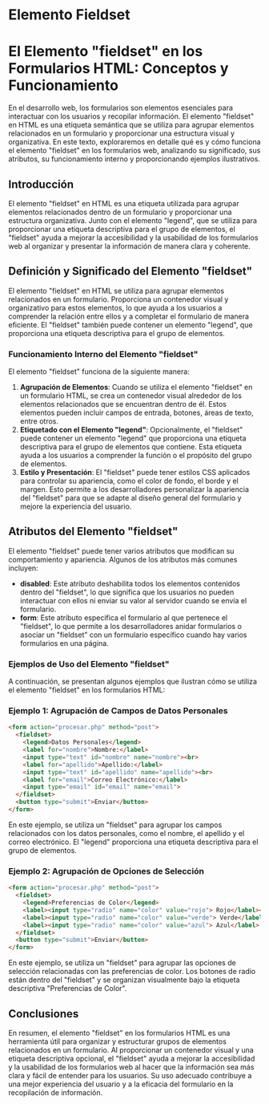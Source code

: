 # Elemento Fieldset

# El Elemento "fieldset" en los Formularios HTML: Conceptos y Funcionamiento

En el desarrollo web, los formularios son elementos esenciales para interactuar con los usuarios y recopilar información. El elemento "fieldset" en HTML es una etiqueta semántica que se utiliza para agrupar elementos relacionados en un formulario y proporcionar una estructura visual y organizativa. En este texto, exploraremos en detalle qué es y cómo funciona el elemento "fieldset" en los formularios web, analizando su significado, sus atributos, su funcionamiento interno y proporcionando ejemplos ilustrativos.

## Introducción

El elemento "fieldset" en HTML es una etiqueta utilizada para agrupar elementos relacionados dentro de un formulario y proporcionar una estructura organizativa. Junto con el elemento "legend", que se utiliza para proporcionar una etiqueta descriptiva para el grupo de elementos, el "fieldset" ayuda a mejorar la accesibilidad y la usabilidad de los formularios web al organizar y presentar la información de manera clara y coherente.

## Definición y Significado del Elemento "fieldset"

El elemento "fieldset" en HTML se utiliza para agrupar elementos relacionados en un formulario. Proporciona un contenedor visual y organizativo para estos elementos, lo que ayuda a los usuarios a comprender la relación entre ellos y a completar el formulario de manera eficiente. El "fieldset" también puede contener un elemento "legend", que proporciona una etiqueta descriptiva para el grupo de elementos.

### Funcionamiento Interno del Elemento "fieldset"

El elemento "fieldset" funciona de la siguiente manera:

1. **Agrupación de Elementos**: Cuando se utiliza el elemento "fieldset" en un formulario HTML, se crea un contenedor visual alrededor de los elementos relacionados que se encuentran dentro de él. Estos elementos pueden incluir campos de entrada, botones, áreas de texto, entre otros.
2. **Etiquetado con el Elemento "legend"**: Opcionalmente, el "fieldset" puede contener un elemento "legend" que proporciona una etiqueta descriptiva para el grupo de elementos que contiene. Esta etiqueta ayuda a los usuarios a comprender la función o el propósito del grupo de elementos.
3. **Estilo y Presentación**: El "fieldset" puede tener estilos CSS aplicados para controlar su apariencia, como el color de fondo, el borde y el margen. Esto permite a los desarrolladores personalizar la apariencia del "fieldset" para que se adapte al diseño general del formulario y mejore la experiencia del usuario.

## Atributos del Elemento "fieldset"

El elemento "fieldset" puede tener varios atributos que modifican su comportamiento y apariencia. Algunos de los atributos más comunes incluyen:

- **disabled**: Este atributo deshabilita todos los elementos contenidos dentro del "fieldset", lo que significa que los usuarios no pueden interactuar con ellos ni enviar su valor al servidor cuando se envía el formulario.
- **form**: Este atributo especifica el formulario al que pertenece el "fieldset", lo que permite a los desarrolladores anidar formularios o asociar un "fieldset" con un formulario específico cuando hay varios formularios en una página.

### Ejemplos de Uso del Elemento "fieldset"

A continuación, se presentan algunos ejemplos que ilustran cómo se utiliza el elemento "fieldset" en los formularios HTML:

### Ejemplo 1: Agrupación de Campos de Datos Personales

```html
<form action="procesar.php" method="post">
  <fieldset>
    <legend>Datos Personales</legend>
    <label for="nombre">Nombre:</label>
    <input type="text" id="nombre" name="nombre"><br>
    <label for="apellido">Apellido:</label>
    <input type="text" id="apellido" name="apellido"><br>
    <label for="email">Correo Electrónico:</label>
    <input type="email" id="email" name="email">
  </fieldset>
  <button type="submit">Enviar</button>
</form>

```

En este ejemplo, se utiliza un "fieldset" para agrupar los campos relacionados con los datos personales, como el nombre, el apellido y el correo electrónico. El "legend" proporciona una etiqueta descriptiva para el grupo de elementos.

### Ejemplo 2: Agrupación de Opciones de Selección

```html
<form action="procesar.php" method="post">
  <fieldset>
    <legend>Preferencias de Color</legend>
    <label><input type="radio" name="color" value="rojo"> Rojo</label><br>
    <label><input type="radio" name="color" value="verde"> Verde</label><br>
    <label><input type="radio" name="color" value="azul"> Azul</label>
  </fieldset>
  <button type="submit">Enviar</button>
</form>

```

En este ejemplo, se utiliza un "fieldset" para agrupar las opciones de selección relacionadas con las preferencias de color. Los botones de radio están dentro del "fieldset" y se organizan visualmente bajo la etiqueta descriptiva "Preferencias de Color".

## Conclusiones

En resumen, el elemento "fieldset" en los formularios HTML es una herramienta útil para organizar y estructurar grupos de elementos relacionados en un formulario. Al proporcionar un contenedor visual y una etiqueta descriptiva opcional, el "fieldset" ayuda a mejorar la accesibilidad y la usabilidad de los formularios web al hacer que la información sea más clara y fácil de entender para los usuarios. Su uso adecuado contribuye a una mejor experiencia del usuario y a la eficacia del formulario en la recopilación de información.